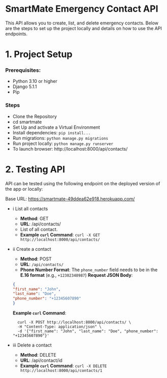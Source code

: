 # SmartMate Emergency Contact API

This API allows you to create, list, and delete emergency contacts. Below are the steps to set up the project locally and details on how to use the API endpoints.

# 1. Project Setup

### Prerequisites:
- Python 3.10 or higher
- Django 5.1.1
- Pip

### Steps
- Clone the Repository
- cd smartmate
- Set Up and activate a Virtual Environment
- Install dependencies:
```pip install...```
- Run migrations:
```python manage.py migrations```
- Run project locally:
```python manage.py runserver```
- To launch browser: http://localhost:8000/api/contacts/

# 2. Testing API
API can be tested using the following endpoint on the deployed version of the app or locally:

Base URL: https://smartmate-49ddea62e918.herokuapp.com/

- i List all contacts
    - **Method**: GET
    - **URL**: /api/contacts/
    - List of all contact.
    - **Example `curl` Command**:
    ```curl -X GET http://localhost:8000/api/contacts/```

- ii Create a contact
    - **Method**: POST
    - **URL**: `/api/contacts/`
    - **Phone Number Format**: The `phone_number` field needs to be in the **E.16 format** (e.g., `+12302340987`)
     **Request JSON Body**:
    ```json
    {
    "first_name": "John",
    "last_name": "Doe",
    "phone_number": "+12345607890"
    }
    ```

    **Example `curl` Command**:
    ```
      curl -X POST http://localhost:8000/api/contacts/ \
      -H "Content-Type: application/json" \
      -d '{"first_name": "John", "last_name": "Doe", "phone_number": "+12345607890"}'
    ```

- iii Delete a contact
    - **Method**: DELETE
    - **URL**: /api/contact/id
    - **Example `curl` Command**:
    ```curl -X DELETE http://localhost:8000/api/contacts/1```
